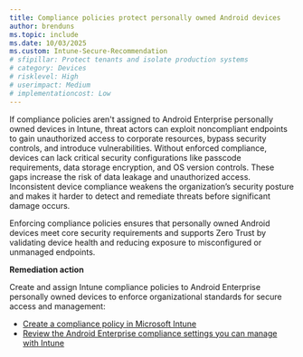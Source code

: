 ```yaml
---
title: Compliance policies protect personally owned Android devices
author: brenduns
ms.topic: include
ms.date: 10/03/2025
ms.custom: Intune-Secure-Recommendation
# sfipillar: Protect tenants and isolate production systems
# category: Devices
# risklevel: High
# userimpact: Medium
# implementationcost: Low
---
```

If compliance policies aren't assigned to Android Enterprise personally owned devices in Intune, threat actors can exploit noncompliant endpoints to gain unauthorized access to corporate resources, bypass security controls, and introduce vulnerabilities. Without enforced compliance, devices can lack critical security configurations like passcode requirements, data storage encryption, and OS version controls. These gaps increase the risk of data leakage and unauthorized access. Inconsistent device compliance weakens the organization’s security posture and makes it harder to detect and remediate threats before significant damage occurs.

Enforcing compliance policies ensures that personally owned Android devices meet core security requirements and supports Zero Trust by validating device health and reducing exposure to misconfigured or unmanaged endpoints.

**Remediation action**

Create and assign Intune compliance policies to Android Enterprise personally owned devices to enforce organizational standards for secure access and management:  
- [Create a compliance policy in Microsoft Intune](/intune/intune-service/protect/create-compliance-policy#create-the-policy)
- [Review the Android Enterprise compliance settings you can manage with Intune](/intune/intune-service/protect/compliance-policy-create-android-for-work)
